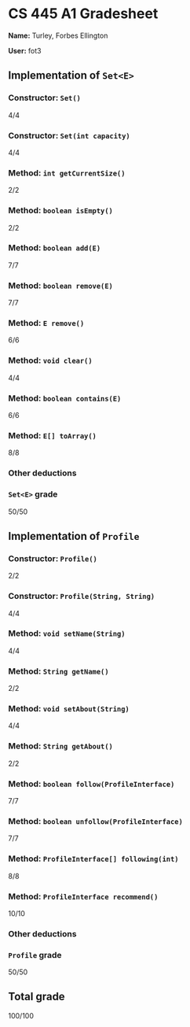 # CS 445 A1 Gradesheet

__Name:__ Turley, Forbes Ellington

__User:__ fot3

## Implementation of `Set<E>`

### Constructor: `Set()`

4/4

### Constructor: `Set(int capacity)`

4/4

### Method: `int getCurrentSize()`

2/2

### Method: `boolean isEmpty()`

2/2

### Method: `boolean add(E)`

7/7

### Method: `boolean remove(E)`

7/7

### Method: `E remove()`

6/6

### Method: `void clear()`

4/4

### Method: `boolean contains(E)`

6/6

### Method: `E[] toArray()`

8/8

### Other deductions



### `Set<E>` grade

50/50




## Implementation of `Profile`

### Constructor: `Profile()`

2/2

### Constructor: `Profile(String, String)`

4/4

### Method: `void setName(String)`

4/4

### Method: `String getName()`

2/2

### Method: `void setAbout(String)`

4/4

### Method: `String getAbout()`

2/2

### Method: `boolean follow(ProfileInterface)`

7/7

### Method: `boolean unfollow(ProfileInterface)`

7/7

### Method: `ProfileInterface[] following(int)`

8/8

### Method: `ProfileInterface recommend()`

10/10

### Other deductions



### `Profile` grade

50/50




## Total grade

100/100


